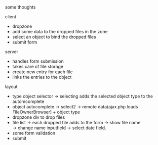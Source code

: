 some thoughts

client
- dropzone
- add some data to the dropped files in the zone
- select an object to bind the dropped files
- submit form
 
server
- handles form submission
- takes care of file storage
- create new entry for each file
- links the entries to the object

layout 

- type object selector 
    -> selecting adds the selected object type to the automcomplete 
- object autocomplete -> select2 -> remote data(ajax.php loads FileOwnerBrowser) + object type
- dropzone div to drop files
- file list 
    -> each dropped file adds to the form
        -> show file name    
        -> change name inputfield
        -> select date field.
- some form validation
- submit          
        
             